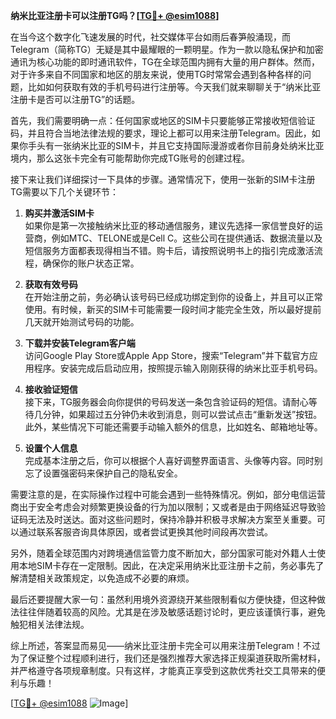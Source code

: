 **纳米比亚注册卡可以注册TG吗？[[TG💪+ @esim1088](https://t.me/s/esim1088)]**

在当今这个数字化飞速发展的时代，社交媒体平台如雨后春笋般涌现，而Telegram（简称TG）无疑是其中最耀眼的一颗明星。作为一款以隐私保护和加密通讯为核心功能的即时通讯软件，TG在全球范围内拥有大量的用户群体。然而，对于许多来自不同国家和地区的朋友来说，使用TG时常常会遇到各种各样的问题，比如如何获取有效的手机号码进行注册等。今天我们就来聊聊关于“纳米比亚注册卡是否可以注册TG”的话题。

首先，我们需要明确一点：任何国家或地区的SIM卡只要能够正常接收短信验证码，并且符合当地法律法规的要求，理论上都可以用来注册Telegram。因此，如果你手头有一张纳米比亚的SIM卡，并且它支持国际漫游或者你目前身处纳米比亚境内，那么这张卡完全有可能帮助你完成TG账号的创建过程。

接下来让我们详细探讨一下具体的步骤。通常情况下，使用一张新的SIM卡注册TG需要以下几个关键环节：

1. **购买并激活SIM卡**  
   如果你是第一次接触纳米比亚的移动通信服务，建议先选择一家信誉良好的运营商，例如MTC、TELONE或是Cell C。这些公司在提供通话、数据流量以及短信服务方面都表现得相当不错。购卡后，请按照说明书上的指引完成激活流程，确保你的账户状态正常。

2. **获取有效号码**  
   在开始注册之前，务必确认该号码已经成功绑定到你的设备上，并且可以正常使用。有时候，新买的SIM卡可能需要一段时间才能完全生效，所以最好提前几天就开始测试号码的功能。

3. **下载并安装Telegram客户端**  
   访问Google Play Store或Apple App Store，搜索“Telegram”并下载官方应用程序。安装完成后启动应用，按照提示输入刚刚获得的纳米比亚手机号码。

4. **接收验证短信**  
   接下来，TG服务器会向你提供的号码发送一条包含验证码的短信。请耐心等待几分钟，如果超过五分钟仍未收到消息，则可以尝试点击“重新发送”按钮。此外，某些情况下可能还需要手动输入额外的信息，比如姓名、邮箱地址等。

5. **设置个人信息**  
   完成基本注册之后，你可以根据个人喜好调整界面语言、头像等内容。同时别忘了设置强密码来保护自己的隐私安全。

需要注意的是，在实际操作过程中可能会遇到一些特殊情况。例如，部分电信运营商出于安全考虑会对频繁更换设备的行为加以限制；又或者是由于网络延迟导致验证码无法及时送达。面对这些问题时，保持冷静并积极寻求解决方案至关重要。可以通过联系客服咨询具体原因，或者尝试更换其他时间段再次尝试。

另外，随着全球范围内对跨境通信监管力度不断加大，部分国家可能对外籍人士使用本地SIM卡存在一定限制。因此，在决定采用纳米比亚注册卡之前，务必事先了解清楚相关政策规定，以免造成不必要的麻烦。

最后还要提醒大家一句：虽然利用境外资源绕开某些限制看似方便快捷，但这种做法往往伴随着较高的风险。尤其是在涉及敏感话题讨论时，更应该谨慎行事，避免触犯相关法律法规。

综上所述，答案显而易见——纳米比亚注册卡完全可以用来注册Telegram！不过为了保证整个过程顺利进行，我们还是强烈推荐大家选择正规渠道获取所需材料，并严格遵守各项规章制度。只有这样，才能真正享受到这款优秀社交工具带来的便利与乐趣！

[[TG💪+ @esim1088](https://t.me/s/esim1088) ![Image](https://i.postimg.cc/4NQfJmqS/Snipaste-2025-05-13-00-14-12.png)]